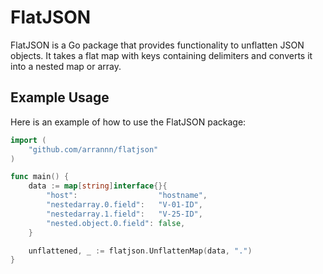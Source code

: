 # FlatJSON

FlatJSON is a Go package that provides functionality to unflatten JSON objects. It takes a flat map with keys containing delimiters and converts it into a nested map or array.

## Example Usage

Here is an example of how to use the FlatJSON package:
```go
import (
	"github.com/arrannn/flatjson"
)

func main() {
	data := map[string]interface{}{
		"host":                  "hostname",
		"nestedarray.0.field":   "V-01-ID",
		"nestedarray.1.field":   "V-25-ID",
		"nested.object.0.field": false,
	}

	unflattened, _ := flatjson.UnflattenMap(data, ".")
}
```